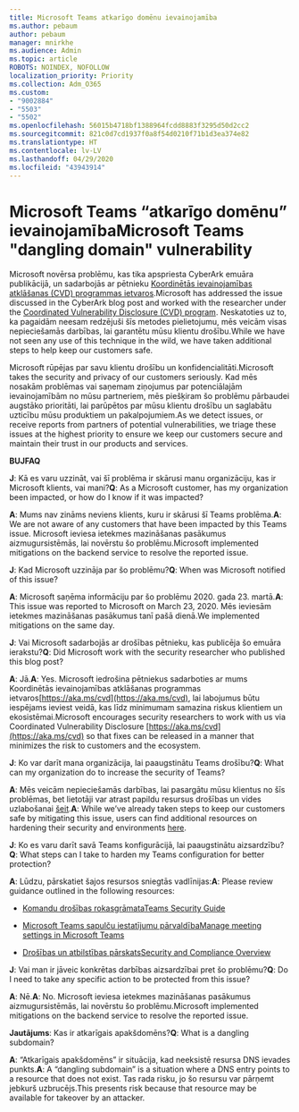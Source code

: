 ```yaml
---
title: Microsoft Teams atkarīgo domēnu ievainojamība
ms.author: pebaum
author: pebaum
manager: mnirkhe
ms.audience: Admin
ms.topic: article
ROBOTS: NOINDEX, NOFOLLOW
localization_priority: Priority
ms.collection: Adm_O365
ms.custom:
- "9002884"
- "5503"
- "5502"
ms.openlocfilehash: 56015b4718bf1388964fcdd8883f3295d50d2cc2
ms.sourcegitcommit: 821c0d7cd1937f0a8f54d0210f71b1d3ea374e82
ms.translationtype: HT
ms.contentlocale: lv-LV
ms.lasthandoff: 04/29/2020
ms.locfileid: "43943914"
---
```

# <a name="microsoft-teams-dangling-domain-vulnerability"></a><span data-ttu-id="c40a8-102">Microsoft Teams “atkarīgo domēnu” ievainojamība</span><span class="sxs-lookup"><span data-stu-id="c40a8-102">Microsoft Teams "dangling domain" vulnerability</span></span>

<span data-ttu-id="c40a8-103">Microsoft novērsa problēmu, kas tika apspriesta CyberArk emuāra publikācijā, un sadarbojās ar pētnieku [Koordinētās ievainojamības atklāšanas (CVD) programmas ietvaros](https://aka.ms/cvd).</span><span class="sxs-lookup"><span data-stu-id="c40a8-103">Microsoft has addressed the issue discussed in the CyberArk blog post and worked with the researcher under the [Coordinated Vulnerability Disclosure (CVD) program](https://aka.ms/cvd).</span></span> <span data-ttu-id="c40a8-104">Neskatoties uz to, ka pagaidām neesam redzējuši šīs metodes pielietojumu, mēs veicām visas nepieciešamās darbības, lai garantētu mūsu klientu drošību.</span><span class="sxs-lookup"><span data-stu-id="c40a8-104">While we have not seen any use of this technique in the wild, we have taken additional steps to help keep our customers safe.</span></span>

<span data-ttu-id="c40a8-105">Microsoft rūpējas par savu klientu drošību un konfidencialitāti.</span><span class="sxs-lookup"><span data-stu-id="c40a8-105">Microsoft takes the security and privacy of our customers seriously.</span></span> <span data-ttu-id="c40a8-106">Kad mēs nosakām problēmas vai saņemam ziņojumus par potenciālajām ievainojamībām no mūsu partneriem, mēs piešķiram šo problēmu pārbaudei augstāko prioritāti, lai parūpētos par mūsu klientu drošību un saglabātu uzticību mūsu produktiem un pakalpojumiem.</span><span class="sxs-lookup"><span data-stu-id="c40a8-106">As we detect issues, or receive reports from partners of potential vulnerabilities, we triage these issues at the highest priority to ensure we keep our customers secure and maintain their trust in our products and services.</span></span>

<span data-ttu-id="c40a8-107">**BUJ**</span><span class="sxs-lookup"><span data-stu-id="c40a8-107">**FAQ**</span></span>

<span data-ttu-id="c40a8-108">**J**: Kā es varu uzzināt, vai šī problēma ir skārusi manu organizāciju, kas ir Microsoft klients, vai mani?</span><span class="sxs-lookup"><span data-stu-id="c40a8-108">**Q**: As a Microsoft customer, has my organization been impacted, or how do I know if it was impacted?</span></span>

<span data-ttu-id="c40a8-109">**A**: Mums nav zināms neviens klients, kuru ir skārusi šī Teams problēma.</span><span class="sxs-lookup"><span data-stu-id="c40a8-109">**A**: We are not aware of any customers that have been impacted by this Teams issue.</span></span> <span data-ttu-id="c40a8-110">Microsoft ieviesa ietekmes mazināšanas pasākumus aizmugursistēmās, lai novērstu šo problēmu.</span><span class="sxs-lookup"><span data-stu-id="c40a8-110">Microsoft implemented mitigations on the backend service to resolve the reported issue.</span></span>

<span data-ttu-id="c40a8-111">**J**: Kad Microsoft uzzināja par šo problēmu?</span><span class="sxs-lookup"><span data-stu-id="c40a8-111">**Q**: When was Microsoft notified of this issue?</span></span>

<span data-ttu-id="c40a8-112">**A**: Microsoft saņēma informāciju par šo problēmu 2020. gada 23. martā.</span><span class="sxs-lookup"><span data-stu-id="c40a8-112">**A**: This issue was reported to Microsoft on March 23, 2020.</span></span> <span data-ttu-id="c40a8-113">Mēs ieviesām ietekmes mazināšanas pasākumus tanī pašā dienā.</span><span class="sxs-lookup"><span data-stu-id="c40a8-113">We implemented mitigations on the same day.</span></span>

<span data-ttu-id="c40a8-114">**J**: Vai Microsoft sadarbojās ar drošības pētnieku, kas publicēja šo emuāra ierakstu?</span><span class="sxs-lookup"><span data-stu-id="c40a8-114">**Q**: Did Microsoft work with the security researcher who published this blog post?</span></span>

<span data-ttu-id="c40a8-115">**A**: Jā.</span><span class="sxs-lookup"><span data-stu-id="c40a8-115">**A**: Yes.</span></span> <span data-ttu-id="c40a8-116">Microsoft iedrošina pētniekus sadarboties ar mums Koordinētās ievainojamības atklāšanas programmas ietvaros[https://aka.ms/cvd](https://aka.ms/cvd), lai labojumus būtu iespējams ieviest veidā, kas līdz minimumam samazina riskus klientiem un ekosistēmai.</span><span class="sxs-lookup"><span data-stu-id="c40a8-116">Microsoft encourages security researchers to work with us via Coordinated Vulnerability Disclosure [https://aka.ms/cvd](https://aka.ms/cvd) so that fixes can be released in a manner that minimizes the risk to customers and the ecosystem.</span></span>  

<span data-ttu-id="c40a8-117">**J**: Ko var darīt mana organizācija, lai paaugstinātu Teams drošību?</span><span class="sxs-lookup"><span data-stu-id="c40a8-117">**Q**: What can my organization do to increase the security of Teams?</span></span>  

<span data-ttu-id="c40a8-118">**A**: Mēs veicām nepieciešamās darbības, lai pasargātu mūsu klientus no šīs problēmas, bet lietotāji var atrast papildu resursus drošības un vides uzlabošanai [šeit](https://www.microsoft.com/microsoft-365/blog/2020/04/06/it-professionals-privacy-security-microsoft-teams/).</span><span class="sxs-lookup"><span data-stu-id="c40a8-118">**A**: While we’ve already taken steps to keep our customers safe by mitigating this issue, users can find additional resources on hardening their security and environments [here](https://www.microsoft.com/microsoft-365/blog/2020/04/06/it-professionals-privacy-security-microsoft-teams/).</span></span>  

<span data-ttu-id="c40a8-119">**J**: Ko es varu darīt savā Teams konfigurācijā, lai paaugstinātu aizsardzību?</span><span class="sxs-lookup"><span data-stu-id="c40a8-119">**Q**: What steps can I take to harden my Teams configuration for better protection?</span></span>

<span data-ttu-id="c40a8-120">**A**: Lūdzu, pārskatiet šajos resursos sniegtās vadlīnijas:</span><span class="sxs-lookup"><span data-stu-id="c40a8-120">**A**: Please review guidance outlined in the following resources:</span></span> 

- [<span data-ttu-id="c40a8-121">Komandu drošības rokasgrāmata</span><span class="sxs-lookup"><span data-stu-id="c40a8-121">Teams Security Guide</span></span>](https://docs.microsoft.com/microsoftteams/teams-security-guide)

- [<span data-ttu-id="c40a8-122">Microsoft Teams sapulču iestatījumu pārvaldība</span><span class="sxs-lookup"><span data-stu-id="c40a8-122">Manage meeting settings in Microsoft Teams</span></span>](https://docs.microsoft.com/microsoftteams/meeting-settings-in-teams)

- [<span data-ttu-id="c40a8-123">Drošības un atbilstības pārskats</span><span class="sxs-lookup"><span data-stu-id="c40a8-123">Security and Compliance Overview</span></span>](https://docs.microsoft.com/microsoftteams/security-compliance-overview)

<span data-ttu-id="c40a8-124">**J**: Vai man ir jāveic konkrētas darbības aizsardzībai pret šo problēmu?</span><span class="sxs-lookup"><span data-stu-id="c40a8-124">**Q**: Do I need to take any specific action to be protected from this issue?</span></span>

<span data-ttu-id="c40a8-125">**A**: Nē.</span><span class="sxs-lookup"><span data-stu-id="c40a8-125">**A**: No.</span></span> <span data-ttu-id="c40a8-126">Microsoft ieviesa ietekmes mazināšanas pasākumus aizmugursistēmās, lai novērstu šo problēmu.</span><span class="sxs-lookup"><span data-stu-id="c40a8-126">Microsoft implemented mitigations on the backend service to resolve the reported issue.</span></span>

<span data-ttu-id="c40a8-127">**Jautājums**: Kas ir atkarīgais apakšdomēns?</span><span class="sxs-lookup"><span data-stu-id="c40a8-127">**Q**: What is a dangling subdomain?</span></span>

<span data-ttu-id="c40a8-128">**A**:  “Atkarīgais apakšdomēns” ir situācija, kad neeksistē resursa DNS ievades punkts.</span><span class="sxs-lookup"><span data-stu-id="c40a8-128">**A**:  A “dangling subdomain” is a situation where a DNS entry points to a resource that does not exist.</span></span>  <span data-ttu-id="c40a8-129">Tas rada risku, jo šo resursu var pārņemt jebkurš uzbrucējs.</span><span class="sxs-lookup"><span data-stu-id="c40a8-129">This presents risk because that resource may be available for takeover by an attacker.</span></span>
